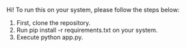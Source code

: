 Hi! To run this on your system, please follow the steps below:

1. First, clone the repository.
2. Run pip install -r requirements.txt on your system.
3. Execute python app.py.
